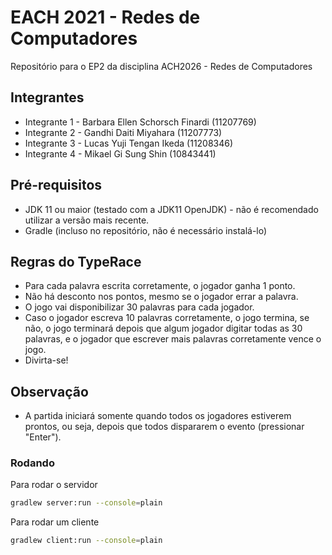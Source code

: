 # EACH 2021 - Redes de Computadores
Repositório para o EP2 da disciplina ACH2026 - Redes de Computadores

## Integrantes
* Integrante 1 - Barbara Ellen Schorsch Finardi (11207769)
* Integrante 2 - Gandhi Daiti Miyahara (11207773)
* Integrante 3 - Lucas Yuji Tengan Ikeda (11208346)
* Integrante 4 - Mikael Gi Sung Shin (10843441)

## Pré-requisitos
* JDK 11 ou maior (testado com a JDK11 OpenJDK) - não é recomendado utilizar a versão mais recente.
* Gradle (incluso no repositório, não é necessário instalá-lo)

## Regras do TypeRace
* Para cada palavra escrita corretamente, o jogador ganha 1 ponto.
* Não há desconto nos pontos, mesmo se o jogador errar a palavra.
* O jogo vai disponibilizar 30 palavras para cada jogador.
* Caso o jogador escreva 10 palavras corretamente, o jogo termina, se não, o jogo terminará depois que algum jogador digitar todas as 30 palavras, e o jogador que escrever mais palavras corretamente vence o jogo.
* Divirta-se!

## Observação
* A partida iniciará somente quando todos os jogadores estiverem prontos, ou seja, depois que todos dispararem o evento (pressionar "Enter"). 

### Rodando
Para rodar o servidor
```sh
gradlew server:run --console=plain
```

Para rodar um cliente 
```sh
gradlew client:run --console=plain
```
